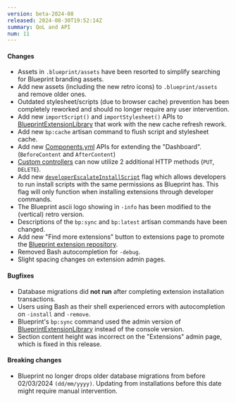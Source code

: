 ```yaml
---
version: beta-2024-08
released: 2024-08-30T19:52:14Z
summary: QoL and API
num: 11
---
```


#### Changes

- Assets in `.blueprint/assets` have been resorted to simplify searching for Blueprint branding assets.
- Add new assets (including the new retro icons) to `.blueprint/assets` and remove older ones.
- Outdated stylesheet/scripts (due to browser cache) prevention has been completely reworked and should no longer require any user intervention.
- Add new `importScript()` and `importStylesheet()` APIs to [BlueprintExtensionLibrary](/docs/lib/methods) that work with the new cache refresh rework.
- Add new `bp:cache` artisan command to flush script and stylesheet cache.
- Add new [Components.yml](/docs/configs/componentsyml) APIs for extending the "Dashboard". (`BeforeContent` and `AfterContent`)
- [Custom controllers](/guides/dev/admincontroller) can now utilize 2 additional HTTP methods (`PUT`, `DELETE`).
- Add new [`developerEscalateInstallScript`](/docs/concepts/flags) flag which allows developers to run install scripts with the same permissions as Blueprint has. This flag will only function when installing extensions through developer commands.
- The Blueprint ascii logo showing in `-info` has been modified to the (vertical) retro version.
- Descriptions of the `bp:sync` and `bp:latest` artisan commands have been changed.
- Add new "Find more extensions" button to extensions page to promote the [Blueprint extension repository](/browse).
- Removed Bash autocompletion for `-debug`.
- Slight spacing changes on extension admin pages.

#### Bugfixes

- Database migrations did **not run** after completing extension installation transactions.
- Users using Bash as their shell experienced errors with autocompletion on `-install` and `-remove`.
- Blueprint's `bp:sync` command used the admin version of [BlueprintExtensionLibrary](/docs/lib/methods) instead of the console version.
- Section content height was incorrect on the "Extensions" admin page, which is fixed in this release.

#### Breaking changes

- Blueprint no longer drops older database migrations from before 02/03/2024 `(dd/mm/yyyy)`. Updating from installations before this date might require manual intervention.
